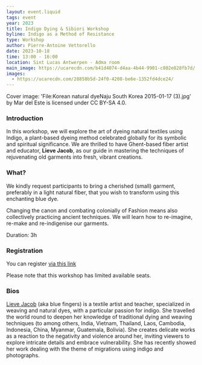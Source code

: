 ```yaml
---
layout: event.liquid
tags: event
year: 2023
title: Indigo Dying & Sibiori Workshop
byline: Indigo as a Method of Resistance
type: Workshop
author: Pierre-Antoine Vettorello
date: 2023-10-18
time: 13:00 - 16:00
location: Sint Lucas Antwerpen - Adma room
main_image: https://ucarecdn.com/b41d4074-d4aa-4b44-9901-c802e828fb7d/
images:
  - https://ucarecdn.com/28858b5d-24f0-4208-be6e-1352fd4dce24/
---
```

Cover image: 'File:Korean natural dyeNaju South Korea 2015-01-17 (3).jpg' by Mar del Este is licensed under CC BY-SA 4.0.

### Introduction

In this workshop, we will explore the art of dyeing natural textiles using Indigo, a plant-based dyeing method celebrated globally for its symbolic and spiritual significance. We are thrilled to have Ghent-based fiber artist and educator, **Lieve Jacob**, as our guide in mastering the techniques of rejuvenating old garments into fresh, vibrant creations.

### What?

We kindly request participants to bring a cherished (small) garment, preferably in a light natural fiber, that you wish to transform using this enchanting blue dye. 

Changing the canon and combating colonially of Fashion means also collectively practicing ancient techniques. We will learn how to re-imagine, re-make and re-indigenise our garments. 



Duration: 3h

### Registration

You can register [via this link](https://forms.gle/mk4uUmMeVFMvtzxbA)

Please note that this workshop has limited available seats.

### Bios

[Lieve Jacob](<http://www.bluefingers.be >) (aka blue fingers) is a textile artist and teacher, specialized in weaving and natural dyes, with a particular passion for indigo. She travelled the world round to deepen her knowledge of traditional dying and weaving techniques (to among others, India, Vietnam, Thailand, Laos, Cambodia, Indonesia, China, Myanmar, Guatemala, Bolivia). She creates delicate works as a reaction to the negativity and violence around her, inviting viewers to explore intricate details and embrace vulnerability. She has recently showed her work dealing with the theme of migrations using indigo and photographs.
